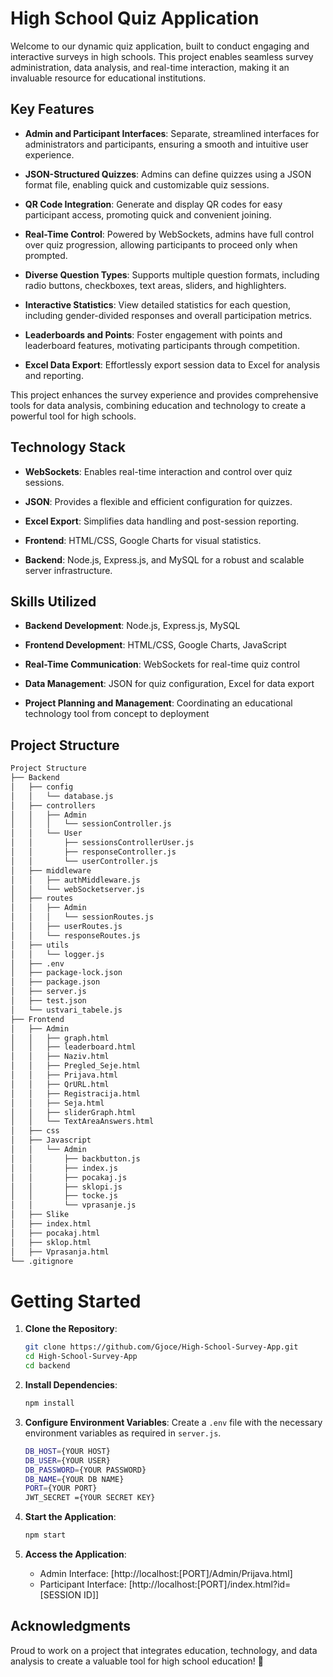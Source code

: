 High School Quiz Application
============================

Welcome to our dynamic quiz application, built to conduct engaging and interactive surveys in high schools. This project enables seamless survey administration, data analysis, and real-time interaction, making it an invaluable resource for educational institutions.

Key Features
------------

*   **Admin and Participant Interfaces**: Separate, streamlined interfaces for administrators and participants, ensuring a smooth and intuitive user experience.
    
*   **JSON-Structured Quizzes**: Admins can define quizzes using a JSON format file, enabling quick and customizable quiz sessions.
    
*   **QR Code Integration**: Generate and display QR codes for easy participant access, promoting quick and convenient joining.
    
*   **Real-Time Control**: Powered by WebSockets, admins have full control over quiz progression, allowing participants to proceed only when prompted.
    
*   **Diverse Question Types**: Supports multiple question formats, including radio buttons, checkboxes, text areas, sliders, and highlighters.
    
*   **Interactive Statistics**: View detailed statistics for each question, including gender-divided responses and overall participation metrics.
    
*   **Leaderboards and Points**: Foster engagement with points and leaderboard features, motivating participants through competition.
    
*   **Excel Data Export**: Effortlessly export session data to Excel for analysis and reporting.
    

This project enhances the survey experience and provides comprehensive tools for data analysis, combining education and technology to create a powerful tool for high schools.

Technology Stack
----------------

*   **WebSockets**: Enables real-time interaction and control over quiz sessions.
    
*   **JSON**: Provides a flexible and efficient configuration for quizzes.
    
*   **Excel Export**: Simplifies data handling and post-session reporting.
    
*   **Frontend**: HTML/CSS, Google Charts for visual statistics.
    
*   **Backend**: Node.js, Express.js, and MySQL for a robust and scalable server infrastructure.
    

Skills Utilized
---------------

*   **Backend Development**: Node.js, Express.js, MySQL
    
*   **Frontend Development**: HTML/CSS, Google Charts, JavaScript
    
*   **Real-Time Communication**: WebSockets for real-time quiz control
    
*   **Data Management**: JSON for quiz configuration, Excel for data export
    
*   **Project Planning and Management**: Coordinating an educational technology tool from concept to deployment
    

Project Structure
-----------------
```bash
Project Structure
├── Backend
│   ├── config
│   │   └── database.js
│   ├── controllers
│   │   ├── Admin
│   │   │   └── sessionController.js
│   │   └── User
│   │       ├── sessionsControllerUser.js
│   │       ├── responseController.js
│   │       └── userController.js
│   ├── middleware
│   │   ├── authMiddleware.js
│   │   └── webSocketserver.js
│   ├── routes
│   │   ├── Admin
│   │   │   └── sessionRoutes.js
│   │   ├── userRoutes.js
│   │   └── responseRoutes.js
│   ├── utils
│   │   └── logger.js
│   ├── .env
│   ├── package-lock.json
│   ├── package.json
│   ├── server.js
│   ├── test.json
│   └── ustvari_tabele.js
├── Frontend
│   ├── Admin
│   │   ├── graph.html
│   │   ├── leaderboard.html
│   │   ├── Naziv.html
│   │   ├── Pregled_Seje.html
│   │   ├── Prijava.html
│   │   ├── QrURL.html
│   │   ├── Registracija.html
│   │   ├── Seja.html
│   │   ├── sliderGraph.html
│   │   └── TextAreaAnswers.html
│   ├── css
│   ├── Javascript
│   │   └── Admin
│   │       ├── backbutton.js
│   │       ├── index.js
│   │       ├── pocakaj.js
│   │       ├── sklopi.js
│   │       ├── tocke.js
│   │       └── vprasanje.js
│   ├── Slike
│   ├── index.html
│   ├── pocakaj.html
│   ├── sklop.html
│   ├── Vprasanja.html
└── .gitignore
```

# Getting Started


1. **Clone the Repository**:
    ```bash
    git clone https://github.com/Gjoce/High-School-Survey-App.git
    cd High-School-Survey-App
    cd backend
    ```

2. **Install Dependencies**:
    ```bash
    npm install
    ```

3. **Configure Environment Variables**: Create a `.env` file with the necessary environment variables as required in `server.js`.
   ```bash
   DB_HOST={YOUR HOST}
   DB_USER={YOUR USER}
   DB_PASSWORD={YOUR PASSWORD}
   DB_NAME={YOUR DB NAME}
   PORT={YOUR PORT}
   JWT_SECRET ={YOUR SECRET KEY}
    ```

5. **Start the Application**:
    ```bash
    npm start
    ```

6. **Access the Application**:
    - Admin Interface: [http://localhost:[PORT]/Admin/Prijava.html]
    - Participant Interface: [http://localhost:[PORT]/index.html?id=[SESSION ID]]

Acknowledgments
---------------

Proud to work on a project that integrates education, technology, and data analysis to create a valuable tool for high school education! 🎉
